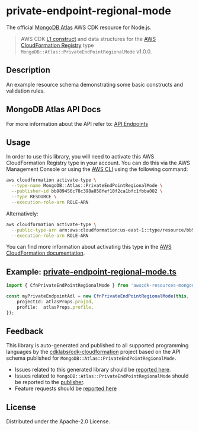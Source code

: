 # private-endpoint-regional-mode

The official [MongoDB Atlas](https://www.mongodb.com/) AWS CDK resource for Node.js.

> AWS CDK [L1 construct] and data structures for the [AWS CloudFormation Registry] type `MongoDB::Atlas::PrivateEndPointRegionalMode` v1.0.0.

[L1 construct]: https://docs.aws.amazon.com/cdk/latest/guide/constructs.html
[AWS CloudFormation Registry]: https://docs.aws.amazon.com/AWSCloudFormation/latest/UserGuide/registry.html

## Description

An example resource schema demonstrating some basic constructs and validation rules.

## MongoDB Atlas API Docs

For more information about the API refer to: [API Endpoints](https://www.mongodb.com/docs/atlas/reference/api-resources-spec/#tag/Private-Endpoint-Services)

## Usage

In order to use this library, you will need to activate this AWS CloudFormation Registry type in your account. You can do this via the AWS Management Console or using the [AWS CLI](https://aws.amazon.com/cli/) using the following command:

```sh
aws cloudformation activate-type \
  --type-name MongoDB::Atlas::PrivateEndPointRegionalMode \
  --publisher-id bb989456c78c398a858fef18f2ca1bfc1fbba082 \
  --type RESOURCE \
  --execution-role-arn ROLE-ARN
```

Alternatively:

```sh
aws cloudformation activate-type \
  --public-type-arn arn:aws:cloudformation:us-east-1::type/resource/bb989456c78c398a858fef18f2ca1bfc1fbba082/MongoDB-Atlas-PrivateEndPointRegionalMode \
  --execution-role-arn ROLE-ARN
```

You can find more information about activating this type in the [AWS CloudFormation documentation](https://docs.aws.amazon.com/AWSCloudFormation/latest/UserGuide/registry-public.html).

## Example: [private-endpoint-regional-mode.ts](../../../examples/l1-resources/private-endpoint-regional-mode.ts)
```ts 
import { CfnPrivateEndPointRegionalMode } from 'awscdk-resources-mongodbatlas';

const myPrivateEndpointAdl = new CfnPrivateEndPointRegionalMode(this, 'MyPrivateEndpointAdl', {
    projectId: atlasProps.projId,
    profile:  atlasProps.profile,
});
```

## Feedback

This library is auto-generated and published to all supported programming languages by the [cdklabs/cdk-cloudformation] project based on the API schema published for `MongoDB::Atlas::PrivateEndPointRegionalMode`.

* Issues related to this generated library should be [reported here](https://github.com/cdklabs/cdk-cloudformation/issues/new?title=Issue+with+%40cdk-cloudformation%2Fmongodb-atlas-privateendpointregionalmode+v1.0.0).
* Issues related to `MongoDB::Atlas::PrivateEndPointRegionalMode` should be reported to the [publisher](https://github.com/mongodb/mongodbatlas-cloudformation-resources/issues).
* Feature requests should be [reported here](https://feedback.mongodb.com/forums/924145-atlas?category_id=392596)

[cdklabs/cdk-cloudformation]: https://github.com/cdklabs/cdk-cloudformation

## License

Distributed under the Apache-2.0 License.